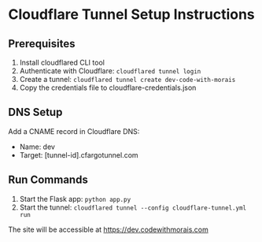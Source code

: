 # Cloudflare Tunnel Setup Instructions

## Prerequisites
1. Install cloudflared CLI tool
2. Authenticate with Cloudflare: `cloudflared tunnel login`
3. Create a tunnel: `cloudflared tunnel create dev-code-with-morais`
4. Copy the credentials file to cloudflare-credentials.json

## DNS Setup
Add a CNAME record in Cloudflare DNS:
- Name: dev
- Target: [tunnel-id].cfargotunnel.com

## Run Commands
1. Start the Flask app: `python app.py`
2. Start the tunnel: `cloudflared tunnel --config cloudflare-tunnel.yml run`

The site will be accessible at https://dev.codewithmorais.com
